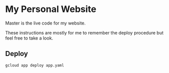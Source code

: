 # My Personal Website

Master is the live code for my website.

These instructions are mostly for me to remember the deploy procedure but feel free to take a look.

## Deploy
`gcloud app deploy app.yaml`
